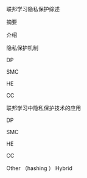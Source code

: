 联邦学习隐私保护综述



摘要



介绍



隐私保护机制

DP

SMC

HE

CC



联邦学习中隐私保护技术的应用

DP

SMC

HE

CC

Other （hashing ） Hybrid






